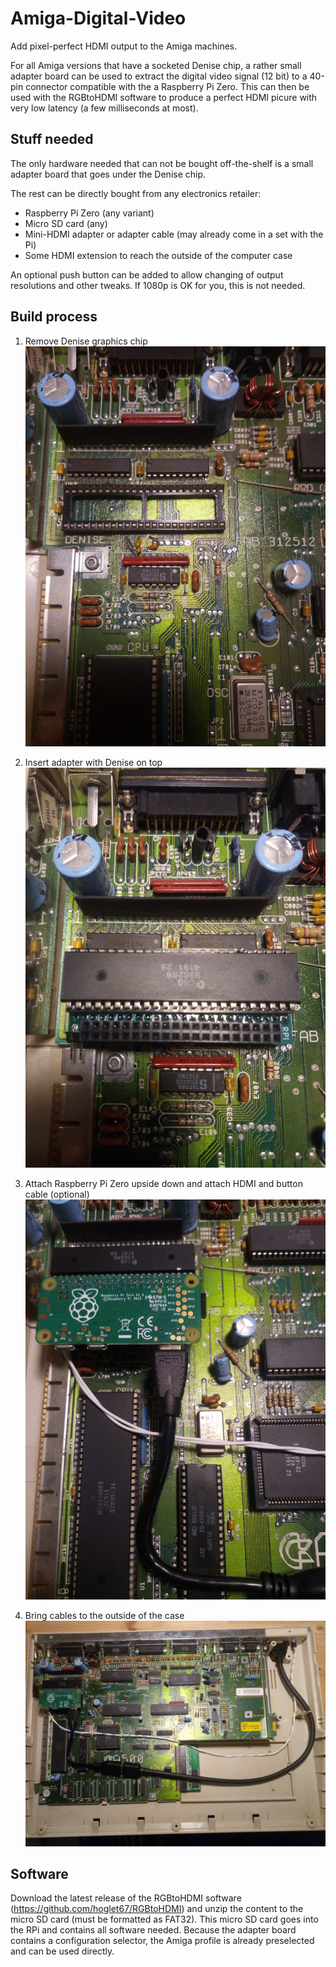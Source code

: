 # Amiga-Digital-Video
Add pixel-perfect HDMI output to the Amiga machines.

For all Amiga versions that have a socketed Denise chip, a rather small adapter board can
be used to extract the digital video signal (12 bit) to a 40-pin connector compatible
with the a Raspberry Pi Zero. This can then be used with the RGBtoHDMI software 
to produce a perfect HDMI picure with very low latency (a few milliseconds at most).

## Stuff needed

The only hardware needed that can not be bought off-the-shelf is a small adapter board that goes
under the Denise chip.

The rest can be directly bought from any electronics retailer:
* Raspberry Pi Zero (any variant)
* Micro SD card (any)
* Mini-HDMI adapter or adapter cable (may already come in a set with the Pi)
* Some HDMI extension to reach the outside of the computer case

An optional push button can be added to allow changing of output resolutions and other tweaks.
If 1080p is OK for you, this is not needed. 


## Build process

1. Remove Denise graphics chip
![](remove_denise.jpg)

2. Insert adapter with Denise on top
![](adapter_with_denise.jpg)

3. Attach Raspberry Pi Zero upside down and attach HDMI and button cable (optional)
![](RPi_with_cables.jpg)

4. Bring cables to the outside of the case
![](cabling.jpg)


## Software

Download the latest release of the RGBtoHDMI software (https://github.com/hoglet67/RGBtoHDMI) and unzip the content to the micro SD card 
(must be formatted as FAT32). This micro SD card goes into the RPi and contains all software needed.
Because the adapter board contains a configuration selector, the Amiga profile is already preselected and can be used directly.

